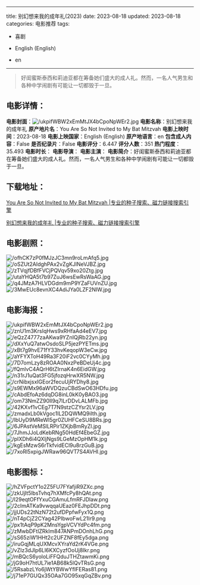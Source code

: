 
---
title: 别幻想来我的成年礼(2023)
date: 2023-08-18
updated: 2023-08-18
categories: 电影推荐
tags:
- 喜剧

- English (English)
- en
---


> 好闺蜜斯泰西和莉迪亚都在筹备她们盛大的成人礼。然而，一名人气男生和各种中学闹剧有可能让一切都毁于一旦。

## **电影详情**：

**电影封面**：<img src="https://image.tmdb.org/t/p/w200/ukpifWBW2xEmMtJX4bCpoNpWEr2.jpg" alt="/ukpifWBW2xEmMtJX4bCpoNpWEr2.jpg" title="/ukpifWBW2xEmMtJX4bCpoNpWEr2.jpg">
**电影名称**：别幻想来我的成年礼
**原产地片名**：You Are So Not Invited to My Bat Mitzvah
**电影上映时间**：2023-08-18
**电影上映国家**：English (English)
**原产地语言**：en
**包含成人内容**：False
**是否纪录片**：False
**电影评分**：6.447
**评分人数**：351
**热门程度**：35.493
**电影时长**：
**电影导演**：
**电影主演**：
**电影简介**：好闺蜜斯泰西和莉迪亚都在筹备她们盛大的成人礼。然而，一名人气男生和各种中学闹剧有可能让一切都毁于一旦。

## **下载地址**：
[You Are So Not Invited to My Bat Mitzvah |专业的种子搜索、磁力链接搜索引擎](https://movie.amd794.com:2083/?search=You%20Are%20So%20Not%20Invited%20to%20My%20Bat%20Mitzvah&ordering=&mode=match_phrase&page_size=10&page=1)

[别幻想来我的成年礼 |专业的种子搜索、磁力链接搜索引擎](https://movie.amd794.com:2083/?search=%E5%88%AB%E5%B9%BB%E6%83%B3%E6%9D%A5%E6%88%91%E7%9A%84%E6%88%90%E5%B9%B4%E7%A4%BC&ordering=&mode=match_phrase&page_size=10&page=1)
 

## **电影剧照**：
<img src="https://image.tmdb.org/t/p/original/ofhCK7zP0fMJzJC3mn9roLmAfq5.jpg" alt="/ofhCK7zP0fMJzJC3mn9roLmAfq5.jpg" title="/ofhCK7zP0fMJzJC3mn9roLmAfq5.jpg"><img src="https://image.tmdb.org/t/p/original/oSZUt2AIdghPAx2vZgKJlNeVJBZ.jpg" alt="/oSZUt2AIdghPAx2vZgKJlNeVJBZ.jpg" title="/oSZUt2AIdghPAx2vZgKJlNeVJBZ.jpg"><img src="https://image.tmdb.org/t/p/original/zTVqjfDBfFVCjPQVqv59xo20Ztg.jpg" alt="/zTVqjfDBfFVCjPQVqv59xo20Ztg.jpg" title="/zTVqjfDBfFVCjPQVqv59xo20Ztg.jpg"><img src="https://image.tmdb.org/t/p/original/utaYHQA5t7b97ZuJ6wsEwRsWaAG.jpg" alt="/utaYHQA5t7b97ZuJ6wsEwRsWaAG.jpg" title="/utaYHQA5t7b97ZuJ6wsEwRsWaAG.jpg"><img src="https://image.tmdb.org/t/p/original/q4JMzA7HLVDGdm9mP9YZaFUVnZU.jpg" alt="/q4JMzA7HLVDGdm9mP9YZaFUVnZU.jpg" title="/q4JMzA7HLVDGdm9mP9YZaFUVnZU.jpg"><img src="https://image.tmdb.org/t/p/original/3MwEUc8evnXC4AdiJYa0LZF2NIW.jpg" alt="/3MwEUc8evnXC4AdiJYa0LZF2NIW.jpg" title="/3MwEUc8evnXC4AdiJYa0LZF2NIW.jpg">

## **电影海报**：
<img src="https://image.tmdb.org/t/p/original/ukpifWBW2xEmMtJX4bCpoNpWEr2.jpg" alt="/ukpifWBW2xEmMtJX4bCpoNpWEr2.jpg" title="/ukpifWBW2xEmMtJX4bCpoNpWEr2.jpg"><img src="https://image.tmdb.org/t/p/original/znU1m3KrsIqHws9xRHfaAd4eEV7.jpg" alt="/znU1m3KrsIqHws9xRHfaAd4eEV7.jpg" title="/znU1m3KrsIqHws9xRHfaAd4eEV7.jpg"><img src="https://image.tmdb.org/t/p/original/eQzZ4777zaAKwa9YZnIQjRb22yn.jpg" alt="/eQzZ4777zaAKwa9YZnIQjRb22yn.jpg" title="/eQzZ4777zaAKwa9YZnIQjRb22yn.jpg"><img src="https://image.tmdb.org/t/p/original/dXxYuQ7atwOsdoSLP5jezPYETms.jpg" alt="/dXxYuQ7atwOsdoSLP5jezPYETms.jpg" title="/dXxYuQ7atwOsdoSLP5jezPYETms.jpg"><img src="https://image.tmdb.org/t/p/original/xBt7g9hvE71fY33hvKeqopW3eCw.jpg" alt="/xBt7g9hvE71fY33hvKeqopW3eCw.jpg" title="/xBt7g9hvE71fY33hvKeqopW3eCw.jpg"><img src="https://image.tmdb.org/t/p/original/aYFYXToH49Ra3F20iF2vc0CYyMh.jpg" alt="/aYFYXToH49Ra3F20iF2vc0CYyMh.jpg" title="/aYFYXToH49Ra3F20iF2vc0CYyMh.jpg"><img src="https://image.tmdb.org/t/p/original/7D7omLzy8zROAA0NxzPeBDeUj4c.jpg" alt="/7D7omLzy8zROAA0NxzPeBDeUj4c.jpg" title="/7D7omLzy8zROAA0NxzPeBDeUj4c.jpg"><img src="https://image.tmdb.org/t/p/original/fQmlvC4AQrH6tZIrnaK4n6EidGW.jpg" alt="/fQmlvC4AQrH6tZIrnaK4n6EidGW.jpg" title="/fQmlvC4AQrH6tZIrnaK4n6EidGW.jpg"><img src="https://image.tmdb.org/t/p/original/n31rJ1uQat3FG5jfozqHrwXR5NW.jpg" alt="/n31rJ1uQat3FG5jfozqHrwXR5NW.jpg" title="/n31rJ1uQat3FG5jfozqHrwXR5NW.jpg"><img src="https://image.tmdb.org/t/p/original/crNibxjsxIGEor2fecuUjRYDhy8.jpg" alt="/crNibxjsxIGEor2fecuUjRYDhy8.jpg" title="/crNibxjsxIGEor2fecuUjRYDhy8.jpg"><img src="https://image.tmdb.org/t/p/original/s9EWMx96aWVDQzuCBdSwO63HDfu.jpg" alt="/s9EWMx96aWVDQzuCBdSwO63HDfu.jpg" title="/s9EWMx96aWVDQzuCBdSwO63HDfu.jpg"><img src="https://image.tmdb.org/t/p/original/cAbdEfoAz6dqDG8inL0kK0yBAO3.jpg" alt="/cAbdEfoAz6dqDG8inL0kK0yBAO3.jpg" title="/cAbdEfoAz6dqDG8inL0kK0yBAO3.jpg"><img src="https://image.tmdb.org/t/p/original/om73NmZZ90lI9q7lLrDDvLALMFb.jpg" alt="/om73NmZZ90lI9q7lLrDDvLALMFb.jpg" title="/om73NmZZ90lI9q7lLrDDvLALMFb.jpg"><img src="https://image.tmdb.org/t/p/original/42KXvf1vCEg7T7N9stzCZYsr2LV.jpg" alt="/42KXvf1vCEg7T7N9stzCZYsr2LV.jpg" title="/42KXvf1vCEg7T7N9stzCZYsr2LV.jpg"><img src="https://image.tmdb.org/t/p/original/zmadxLb0kVgoc1lL2DQWMQ9iIth.jpg" alt="/zmadxLb0kVgoc1lL2DQWMQ9iIth.jpg" title="/zmadxLb0kVgoc1lL2DQWMQ9iIth.jpg"><img src="https://image.tmdb.org/t/p/original/lbUyD9MReWl5gr0ZUHFCeSU8BRs.jpg" alt="/lbUyD9MReWl5gr0ZUHFCeSU8BRs.jpg" title="/lbUyD9MReWl5gr0ZUHFCeSU8BRs.jpg"><img src="https://image.tmdb.org/t/p/original/6JPAstVeMSlLRPir1ZKjbBmRyZl.jpg" alt="/6JPAstVeMSlLRPir1ZKjbBmRyZl.jpg" title="/6JPAstVeMSlLRPir1ZKjbBmRyZl.jpg"><img src="https://image.tmdb.org/t/p/original/7JhmJJoLdKebRNg50HdEf4EbeGZ.jpg" alt="/7JhmJJoLdKebRNg50HdEf4EbeGZ.jpg" title="/7JhmJJoLdKebRNg50HdEf4EbeGZ.jpg"><img src="https://image.tmdb.org/t/p/original/pIXDh6i4QXljNgs9LGeMzOpHM1k.jpg" alt="/pIXDh6i4QXljNgs9LGeMzOpHM1k.jpg" title="/pIXDh6i4QXljNgs9LGeMzOpHM1k.jpg"><img src="https://image.tmdb.org/t/p/original/kgEsMzwS6rTkfvidECl9u8rzGuB.jpg" alt="/kgEsMzwS6rTkfvidECl9u8rzGuB.jpg" title="/kgEsMzwS6rTkfvidECl9u8rzGuB.jpg"><img src="https://image.tmdb.org/t/p/original/7xoRl5xpigJWRaw96QVT7S4AVHI.jpg" alt="/7xoRl5xpigJWRaw96QVT7S4AVHI.jpg" title="/7xoRl5xpigJWRaw96QVT7S4AVHI.jpg">

## **电影图标**：
<img src="https://image.tmdb.org/t/p/original/hZVFpctY1o2Z5FU7FYafjiR9ZXc.png" alt="/hZVFpctY1o2Z5FU7FYafjiR9ZXc.png" title="/hZVFpctY1o2Z5FU7FYafjiR9ZXc.png"><img src="https://image.tmdb.org/t/p/original/zkUjIt5lbsTvhq7hXMfcPy8hQAt.png" alt="/zkUjIt5lbsTvhq7hXMfcPy8hQAt.png" title="/zkUjIt5lbsTvhq7hXMfcPy8hQAt.png"><img src="https://image.tmdb.org/t/p/original/l29eqtOFfYxuCGAmuLfmRFJDlaw.png" alt="/l29eqtOFfYxuCGAmuLfmRFJDlaw.png" title="/l29eqtOFfYxuCGAmuLfmRFJDlaw.png"><img src="https://image.tmdb.org/t/p/original/2cImATKa9vwqqaUEaz0FEJhpDDt.png" alt="/2cImATKa9vwqqaUEaz0FEJhpDDt.png" title="/2cImATKa9vwqqaUEaz0FEJhpDDt.png"><img src="https://image.tmdb.org/t/p/original/jjUDs22tNzN72t2ufDPpfwFyx1Q.png" alt="/jjUDs22tNzN72t2ufDPpfwFyx1Q.png" title="/jjUDs22tNzN72t2ufDPpfwFyx1Q.png"><img src="https://image.tmdb.org/t/p/original/nT4pCjZ2CYag42PIbwoFwL21Ir9.png" alt="/nT4pCjZ2CYag42PIbwoFwL21Ir9.png" title="/nT4pCjZ2CYag42PIbwoFwL21Ir9.png"><img src="https://image.tmdb.org/t/p/original/px1tAqP9pK2MnsYgpVCVYdPc4fm.png" alt="/px1tAqP9pK2MnsYgpVCVYdPc4fm.png" title="/px1tAqP9pK2MnsYgpVCVYdPc4fm.png"><img src="https://image.tmdb.org/t/p/original/zMwbDFtlZRklm847ANPmDOnhLhG.png" alt="/zMwbDFtlZRklm847ANPmDOnhLhG.png" title="/zMwbDFtlZRklm847ANPmDOnhLhG.png"><img src="https://image.tmdb.org/t/p/original/sS65ziW1HHt2c2UFZNF8fEy5dga.png" alt="/sS65ziW1HHt2c2UFZNF8fEy5dga.png" title="/sS65ziW1HHt2c2UFZNF8fEy5dga.png"><img src="https://image.tmdb.org/t/p/original/iruGqjMLqUXMcvXYraYd2rK4VGe.png" alt="/iruGqjMLqUXMcvXYraYd2rK4VGe.png" title="/iruGqjMLqUXMcvXYraYd2rK4VGe.png"><img src="https://image.tmdb.org/t/p/original/vZIz3dJlp6Ll6KXCyzfOoUj8Ikr.png" alt="/vZIz3dJlp6Ll6KXCyzfOoUj8Ikr.png" title="/vZIz3dJlp6Ll6KXCyzfOoUj8Ikr.png"><img src="https://image.tmdb.org/t/p/original/mBQcS6yoloLiFFQduJTHZtawmKi.png" alt="/mBQcS6yoloLiFFQduJTHZtawmKi.png" title="/mBQcS6yoloLiFFQduJTHZtawmKi.png"><img src="https://image.tmdb.org/t/p/original/jG9oH7htUL7ie1AB68k5lQvTRsG.png" alt="/jG9oH7htUL7ie1AB68k5lQvTRsG.png" title="/jG9oH7htUL7ie1AB68k5lQvTRsG.png"><img src="https://image.tmdb.org/t/p/original/5RsabzLYo6jWtYBWwYfIFERas81.png" alt="/5RsabzLYo6jWtYBWwYfIFERas81.png" title="/5RsabzLYo6jWtYBWwYfIFERas81.png"><img src="https://image.tmdb.org/t/p/original/j71eP7GUQx35OAa7GO95xqGqZBv.png" alt="/j71eP7GUQx35OAa7GO95xqGqZBv.png" title="/j71eP7GUQx35OAa7GO95xqGqZBv.png">
